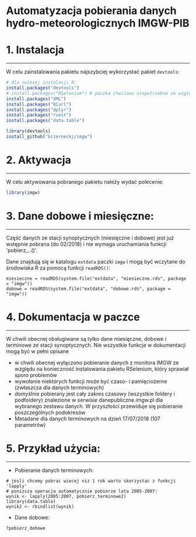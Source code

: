 # Automatyzacja pobierania danych hydro-meteorologicznych IMGW-PIB

# 1. Instalacja
--------------------
W celu zainstalowania pakietu najszybciej wykorzystać pakiet `devtools`:

``` r
# dla swiezej instalacji R:
install.packages("devtools") 
# install.packages("RSelenium") # paczka chwilowo niepotrzebne ze wzgledu na wylaczenie monitora IMGW
install.packages("XML")
install.packages("RCurl")
install.packages("dplyr")
install.packages("rvest")
install.packages("data.table")

library(devtools)
install_github("bczernecki/imgw")
```

# 2. Aktywacja
--------------------
W celu aktywowania pobranego pakietu należy wydać polecenie:

``` r
library(imgw)
```


# 3. Dane dobowe i miesięczne:
--------------------
Część danych ze stacji synoptycznych (miesięczne i dobowe) jest już wstępnie pobrana (do 02/2018) i nie wymaga uruchamiania funkcji 'pobierz_..()'.

Dane znajdują się w katalogu `extdata` paczki `imgw` i mogą być wczytane do środowiska R za pomocą funkcji `readRDS()`:

``` r2
miesieczne = readRDS(system.file("extdata", "miesieczne.rds", package = "imgw"))
dobowe = readRDS(system.file("extdata", "dobowe.rds", package = "imgw"))
```
  
# 4. Dokumentacja w paczce
--------------------
W chwili obecnej obsługiwane są tylko dane miesięczne, dobowe i terminowe ze stacji synoptycznych.
Nie wszystkie funkcje w dokumentacji mogą być w pełni opisane
* w chwili obecnej wyłączono pobieranie danych z monitora IMGW ze względu na konieczność instalowania pakietu RSelenium, który sprawiał sporo problemów
* wywołanie niektórych funkcji może być czaso- i pamięciożerne (zwłaszcza dla danych terminowych)
* domyślnie pobierany jest cały zakres czasowy (wszystkie foldery i podfoldery) znalezione w serwisie danepubliczne.imgw.pl dla wybranego zestawu danych. W przyszłości przewiduje się pobieranie poszczególnych podokresów
* Metadane dla danych terminowych na dzień 17/07/2018 (107 parametrów)


# 5. Przykład użycia:
--------------------

* Pobieranie danych terminowych:

```
# jesli chcemy pobrac wiecej niz 1 rok warto skorzystac z funkcji 'lapply'
# ponizsza operacja automatycznie pobierze lata 2005-2007:
wynik <- lapply(2005:2007, pobierz_terminowe2)
library(data.table)
wynik2 <- rbindlist(wynik)
```

* Dane dobowe:

```
?pobierz_dobowe
```

